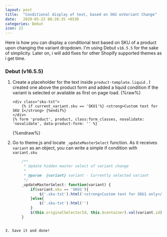 ```yaml
---
layout: post
title:  "Conditional display of text, based on SKU onVariant Change"
date:   2020-05-22 08:26:35 +0530
categories: Debut 
icon: 22
---
```


Here is how you can display a conditional text based on SKU of a product upon changing the variant dropdown. I'm using Debut `v16.5.5` for the sake of simplicity. Later on, i will add fixes for other Shopify supported themes as i get time.

### Debut (v16.5.5)

1. Create a placeholder for the text inside `product-template.liquid` . I created one above the product form and added a liquid condition if the variant is selected or available as first on page load.
    {%raw%}
    ```liquid
    <div class="sku-txt">
        {% if current_variant.sku == 'SKU1'%} <strong>Custom text for SKU 1</strong> {%endif%}
    </div>
    {% form 'product', product, class:form_classes, novalidate: 'novalidate', data-product-form: '' %}
    ```
    {%endraw%}

2. Go to theme.js and locate `_updateMasterSelect` function. As it receives `variant` as an object, you can write a simple if condition with `variant.sku`

    ``` javascript
        /**
         * Update hidden master select of variant change
         *
         * @param  {variant} variant - Currently selected variant
         */
        _updateMasterSelect: function(variant) {
            if(variant.sku == 'SKU1'){
                $('.sku-txt').html('<strong>Custom text for SKU1 only</strong>')
            }else{
                $('.sku-txt').html('')
            }
            $(this.originalSelectorId, this.$container).val(variant.id);
        }
```

3. Save it and done!